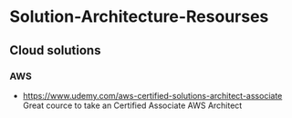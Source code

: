 # Solution-Architecture-Resourses

## Cloud solutions

### AWS
- https://www.udemy.com/aws-certified-solutions-architect-associate Great cource to take an Certified Associate AWS Architect
